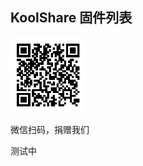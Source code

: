 ## KoolShare 固件列表

<img src="/.resources/img/qr.png" alt="QR" style="width: 120px;"/>

微信扫码，捐赠我们

测试中
